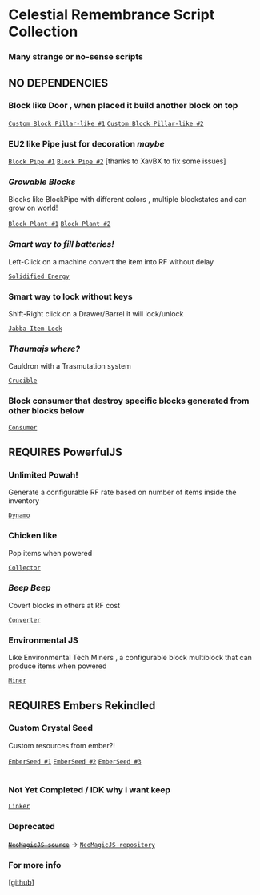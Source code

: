 # Celestial Remembrance Script Collection
### Many strange or no-sense scripts



## NO DEPENDENCIES

### Block like Door , when placed it build another block on top

[`Custom Block Pillar-like #1`](https://github.com/Celestial-Remembrance/kubejs-testing/blob/main/startup_scripts/multi.js) [`Custom Block Pillar-like #2`](https://github.com/Celestial-Remembrance/kubejs-testing/blob/main/server_scripts/multi_break.js)

### EU2 like Pipe just for decoration *maybe*

[`Block Pipe #1`](https://github.com/Celestial-Remembrance/kubejs-testing/blob/main/startup_scripts/blockUtility/Pipe.js) [`Block Pipe #2`](https://github.com/Celestial-Remembrance/kubejs-testing/blob/main/server_scripts/Pipe/Pipe.js) [thanks to XavBX to fix some issues]

### *Growable Blocks*
Blocks like BlockPipe with different colors , multiple blockstates and can grow on world!

[`Block Plant #1`](https://github.com/Celestial-Remembrance/kubejs-testing/blob/main/startup_scripts/blockUtility/Chorus.js) [`Block Plant #2`](https://github.com/Celestial-Remembrance/kubejs-testing/blob/main/server_scripts/Pipe/Chorus.js)

### *Smart way to fill batteries!* 
Left-Click on a machine convert the item into RF without delay

[`Solidified Energy`](https://github.com/Celestial-Remembrance/kubejs-testing/blob/main/server_scripts/energy.js)

### Smart way to lock without keys
Shift-Right click on a Drawer/Barrel it will lock/unlock

[`Jabba Item Lock`](https://github.com/Celestial-Remembrance/kubejs-testing/blob/main/server_scripts/jabba.js)

### *Thaumajs where?*
Cauldron with a Trasmutation system

[`Crucible`](https://github.com/Celestial-Remembrance/kubejs-testing/blob/main/startup_scripts/blockUtility/Crucible.js)

### Block consumer that destroy specific blocks generated from other blocks below

[`Consumer`](https://github.com/Celestial-Remembrance/kubejs-testing/blob/main/startup_scripts/blockUtility/Consumer.js)

## REQUIRES PowerfulJS

### Unlimited Powah!
Generate a configurable RF rate based on number of items inside the inventory

[`Dynamo`](https://github.com/Celestial-Remembrance/kubejs-testing/blob/main/startup_scripts/blockUtility/Dynamo.js)

### Chicken like
Pop items when powered

[`Collector`](https://github.com/Celestial-Remembrance/kubejs-testing/blob/main/startup_scripts/blockUtility/Collector.js)

### *Beep Beep*
Covert blocks in others at RF cost

[`Converter`](https://github.com/Celestial-Remembrance/kubejs-testing/blob/main/startup_scripts/blockUtility/Converter.js)

### Environmental JS
Like Environmental Tech Miners , a configurable block multiblock that can produce items when powered

[`Miner`](https://github.com/Celestial-Remembrance/kubejs-testing/blob/main/startup_scripts/blockUtility/Miner.js)


## REQUIRES Embers Rekindled

### Custom Crystal Seed
Custom resources from ember?!

[`EmberSeed #1`](https://github.com/Celestial-Remembrance/kubejs-testing/blob/main/startup_scripts/EmberSeed.js) [`EmberSeed #2`](https://github.com/Celestial-Remembrance/kubejs-testing/blob/main/server_scripts/EmberTags.js) [`EmberSeed #3`](https://github.com/Celestial-Remembrance/kubejs-testing/tree/main/assets/embers)


# 


### Not Yet Completed / IDK why i want keep

[`Linker`](https://github.com/Celestial-Remembrance/kubejs-testing/blob/main/startup_scripts/blockUtility/Linker.js)

### Deprecated
~~[`NeoMagicJS source`](https://github.com/Celestial-Remembrance/kubejs-testing/blob/main/server_scripts/pedestal.js)~~ -> [`NeoMagicJS repository`](https://github.com/DevDyna/NeoMagicJS)

### For more info
[[github](https://github.com/Celestial-Remembrance)]
